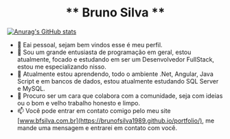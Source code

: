 <h1 align="center">** Bruno Silva **</h1>

[![Anurag's GitHub stats](https://github-readme-stats.vercel.app/api@brunofsilva1989anuraghazra)](https://github.com/anuraghazra/github-readme-stats)


- 👋 Eai pessoal, sejam bem vindos esse é meu perfil.
- 👀 Sou um grande entusiasta de programação em geral, estou atualmente, focado e estudando em ser um Desenvolvedor FullStack, estou me especializando nisso.
- 🌱 Atualmente estou aprendendo, todo o ambiente .Net, Angular, Java Script e em bancos de dados, estou atualmente estudando SQL Server e MySQL.
- 💞️ Procuro ser um cara que colabora com a comunidade, seja com ideias ou o bom e velho trabalho honesto e limpo.
- 📫 Você pode entrar em contato comigo pelo meu site [www.bfsilva.com.br](https://brunofsilva1989.github.io/portfolio/), me mande uma mensagem e entrarei em contato com você.


<!---
brunofsilva1989/brunofsilva1989 é um repositório ✨ especial ✨ porque seu `README.md` (este arquivo) aparece no seu perfil do GitHub.
Você pode clicar no link Visualizar para dar uma olhada nas suas alterações.
--->
